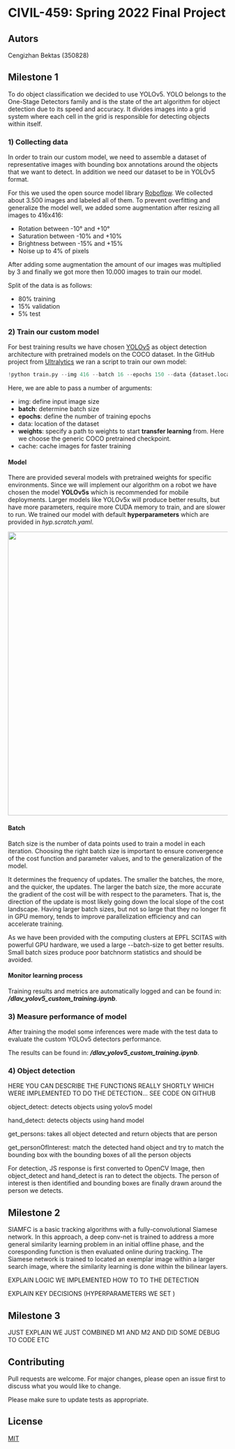 # CIVIL-459: Spring 2022 Final Project

## Autors
Cengizhan Bektas (350828)


## Milestone 1

To do object classification we decided to use YOLOv5. YOLO belongs to the One-Stage Detectors family and is the state of the art algorithm for object detection due to its speed and accuracy. It divides images into a grid system where each cell in the grid is responsible for detecting objects within itself.

### 1) Collecting data

In order to train our custom model, we need to assemble a dataset of representative images with bounding box annotations around the objects that we want to detect. In addition we need our dataset to be in YOLOv5 format.

For this we used the open source model library [Roboflow](https://app.roboflow.com/private-qig8x/dlav-m1/5). We collected about 3.500 images and labeled all of them. To prevent overfitting and generalize the model well, we added some augmentation after resizing all images to 416x416:

- Rotation between -10° and +10°
- Saturation between -10% and +10%
- Brightness between -15% and +15%
- Noise up to 4% of pixels

After adding some augmentation the amount of our images was multiplied by 3 and finally we got more then 10.000 images to train our model.

Split of the data is as follows:

- 80% training
- 15% validation
- 5% test


### 2) Train our custom model

For best training results we have chosen [YOLOv5](https://github.com/ultralytics/yolov5) as object detection architecture with pretrained models on the COCO dataset. In the GitHub project from [Ultralytics](https://ultralytics.com/) we ran a script to train our own model:
```python
!python train.py --img 416 --batch 16 --epochs 150 --data {dataset.location}/data.yaml --weights yolov5s.pt --cache
```

Here, we are able to pass a number of arguments:

- img: define input image size
- **batch**: determine batch size
- **epochs**: define the number of training epochs
- data: location of the dataset
- **weights**: specify a path to weights to start **transfer learning** from. Here we choose the generic COCO pretrained checkpoint.
- cache: cache images for faster training

#### Model
There are provided several models with pretrained weights for specific environments. Since we will implement our algorithm on a robot we have chosen the model **YOLOv5s** which is recommended for mobile deployments. Larger models like YOLOv5x will produce better results, but have more parameters, require more CUDA memory to train, and are slower to run. We trained our model with default **hyperparameters** which are provided in *hyp.scratch.yaml*.

<img src="https://github.com/ultralytics/yolov5/releases/download/v1.0/model_comparison.png" width="650" align="center"/>  


#### Batch

Batch size is the number of data points used to train a model in each iteration. Choosing the right batch size is important to ensure convergence of the cost function and parameter values, and to the generalization of the model.

It determines the frequency of updates. The smaller the batches, the more, and the quicker, the updates. The larger the batch size, the more accurate the gradient of the cost will be with respect to the parameters. That is, the direction of the update is most likely going down the local slope of the cost landscape. Having larger batch sizes, but not so large that they no longer fit in GPU memory, tends to improve parallelization efficiency and can accelerate training.

As we have been provided with the computing clusters at EPFL SCITAS with powerful GPU hardware, we used a large --batch-size to get better results. Small batch sizes produce poor batchnorm statistics and should be avoided.

#### Monitor learning process
Training results and metrics are automatically logged and can be found in: ***/dlav_yolov5_custom_training.ipynb***.

### 3) Measure performance of model

After training the model some inferences were made with the test data to evaluate the custom YOLOv5 detectors performance.

The results can be found in: ***/dlav_yolov5_custom_training.ipynb***.

### 4) Object detection

HERE YOU CAN DESCRIBE THE FUNCTIONS REALLY SHORTLY WHICH WERE IMPLEMENTED TO DO THE DETECTION... SEE CODE ON GITHUB

object_detect: detects objects using yolov5 model

hand_detect: detects objects using hand model

get_persons: takes all object detected and return objects that are person

get_personOfInterest: match the detected hand object and try to match the bounding box with the bounding boxes of all the person objects

For detection, JS response is first converted to OpenCV Image, then object_detect and hand_detect is ran to detect the objects. The person of interest is then identified and bounding boxes are finally drawn around the person we detects.

## Milestone 2

SIAMFC is a basic tracking algorithms with a fully-convolutional Siamese network. In this approach, a deep conv-net is trained to
address a more general similarity learning problem in an initial offline phase, and the coresponding function is then evaluated online during tracking. The Siamese network is trained to located an exemplar image within a larger search image, where the similarity learning is done within the bilinear layers.

EXPLAIN LOGIC WE IMPLEMENTED HOW TO TO THE DETECTION

EXPLAIN KEY DECISIONS (HYPERPARAMETERS WE SET )

## Milestone 3

JUST EXPLAIN WE JUST COMBINED M1 AND M2 AND DID SOME DEBUG TO CODE ETC


## Contributing
Pull requests are welcome. For major changes, please open an issue first to discuss what you would like to change.

Please make sure to update tests as appropriate.

## License
[MIT](https://choosealicense.com/licenses/mit/)

